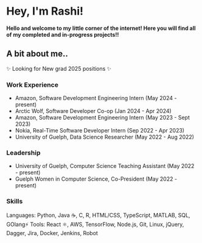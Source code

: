 # Hey, I'm Rashi! 
**Hello and welcome to my little corner of the internet! Here you will find all of my completed and in-progress projects!!** 

## A bit about me..

✨ Looking for New grad 2025 positions ✨

### Work Experience 

- Amazon, Software Development Engineering Intern (May 2024 - present)
- Arctic Wolf, Software Developer Co-op (Jan 2024 - Apr 2024)
- Amazon, Software Development Engineering Intern (May 2023 - Sept 2023)
- Nokia, Real-Time Software Developer Intern (Sep 2022 - Apr 2023)
- University of Guelph, Data Science Researcher (May 2022 - Aug 2022)

### Leadership
- University of Guelph, Computer Science Teaching Assistant (May 2022 - present)
- Guelph Women in Computer Science, Co-President (May 2022 - present)

### Skills

Languages: Python, Java ☕, C, R, HTML/CSS, TypeScript, MATLAB, SQL, GOlang⚡
Tools: React ⚛️, AWS, TensorFlow, Node.js, Git, Linux, jQuery, Dagger, Jira, Docker, Jenkins, Robot


<!---
rashi2002/rashi2002 is a ✨ special ✨ repository because its `README.md` (this file) appears on your GitHub profile.
You can click the Preview link to take a look at your changes.
--->
